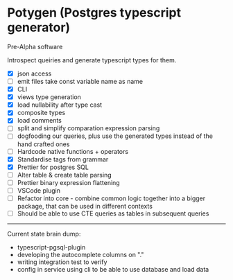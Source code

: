 # Potygen (Postgres typescript generator)

Pre-Alpha software

Introspect queiries and generate typescript types for them.

- [x] json access
- [ ] emit files take const variable name as name
- [x] CLI
- [x] views type generation
- [x] load nullability after type cast
- [x] composite types
- [x] load comments
- [ ] split and simplify comparation expression parsing
- [ ] dogfooding our queries, plus use the generated types instead of the hand crafted ones
- [ ] Hardcode native functions + operators
- [x] Standardise tags from grammar
- [x] Prettier for postgres SQL
- [ ] Alter table & create table parsing
- [ ] Prettier binary expression flattening
- [ ] VSCode plugin
- [ ] Refactor into core - combine common logic together into a bigger package, that can be used in different contexts
- [ ] Should be able to use CTE queries as tables in subsequent queries

---

Current state brain dump:

- typescript-pgsql-plugin
- developing the autocomplete columns on "."
- writing integration test to verify
- config in service using cli to be able to use database and load data

